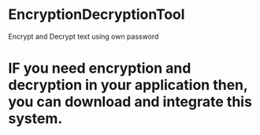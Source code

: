 # EncryptionDecryptionTool
Encrypt and Decrypt text using own password
# IF you need encryption and decryption in your application then, you can download and integrate this system.
